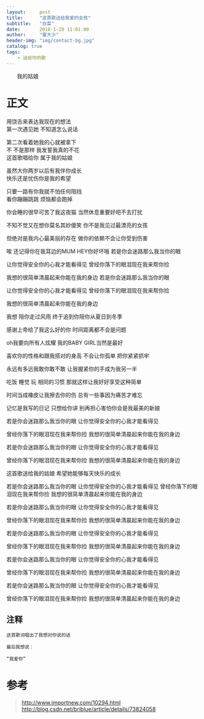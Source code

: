 ```yaml
---
layout:     post
title:      "这首歌送给我爱的女孩"
subtitle:   "白菜"
date:       2018-1-28 11:01:00
author:     "雷大少"
header-img: "img/contact-bg.jpg"
catalog: true
tags:
    - 送给你的歌
---
```




        我的姑娘
# 正文


用饶舌来表达我现在的想法               
第一次遇见她 不知道怎么说话             

第二次看着她我的心就被拿下                 
不 不是那样 我发誓我真的不花               
这首歌唱给你 属于我的姑娘                       

虽然大你两岁以后有我伴你成长           
快乐还是忧伤你是我的希望          

只要一路有你我就不怕任何阻挡                  
看你蹦蹦跳跳 烦恼都会跑掉            

你会睡的很早可苦了我这夜猫 
当然休息重要好吧不去打扰

不知不觉又在想你莫名其妙傻笑
你不是我见过最漂亮的女孩

但绝对是我内心最美丽的存在
做你的依赖不会让你受到伤害

唉 还记得你在我耳边的MUM HEY你好坏哦
若是你会迷路那么我当你的眼

让你觉得安全你的心我才能看得见
曾经你落下的眼泪现在我来帮你捡

我想的很简单清晨起来你能在我的身边
若是你会迷路那么我当你的眼

让你觉得安全你的心我才能看得见
曾经你落下的眼泪现在我来帮你捡

我想的很简单清晨起来你能在我的身边


我想 陪你走过风雨
终于追到你陪你从夏日到冬季

感谢上帝给了我这么好的你
时间距离都不会是问题

oh我要向所有人炫耀
我的BABY GIRL当然是最好

喜欢你的性格和跟我搭对的身高
不会让你孤单 把你紧紧抓牢

永远有多远我敢你敢不敢
让我握紧你的手成为我另一半

吃饭 睡觉 玩 相同的习惯
那就这样让我好好享受这种简单

时间当成橡皮让我擦去你的伤
总有一些事因为痛苦才难忘

记忆是我写的日记 只想给你讲
别再担心害怕你会是我最美的新娘


若是你会迷路那么我当你的眼
让你觉得安全你的心我才能看得见

曾经你落下的眼泪现在我来帮你捡
我想的很简单清晨起来你能在我的身边


若是你会迷路那么我当你的眼
让你觉得安全你的心我才能看得见

曾经你落下的眼泪现在我来帮你捡
我想的很简单清晨起来你能在我的身边

这首歌送给我的姑娘
希望她能够每天快乐的成长

若是你会迷路那么我当你的眼
让你觉得安全你的心我才能看得见
曾经你落下的眼泪现在我来帮你捡
我想的很简单清晨起来你能在我的身边

若是你会迷路那么我当你的眼
让你觉得安全你的心我才能看得见

曾经你落下的眼泪现在我来帮你捡
我想的很简单清晨起来你能在我的身边

若是你会迷路那么我当你的眼
让你觉得安全你的心我才能看得见

曾经你落下的眼泪现在我来帮你捡
我想的很简单清晨起来你能在我的身边

若是你会迷路那么我当你的眼
让你觉得安全你的心我才能看得见

曾经你落下的眼泪现在我来帮你捡
我想的很简单清晨起来你能在我的身边

若是你会迷路那么我当你的眼
让你觉得安全你的心我才能看得见

曾经你落下的眼泪现在我来帮你捡
我想的很简单清晨起来你能在我的身边
                  

## 注释
   
    这首歌词唱出了我想对你说的话
	
	最后我想说：
	
	“我爱你” 
      
# 参考

>  http://www.importnew.com/10294.html
> http://blog.csdn.net/briblue/article/details/73824058
